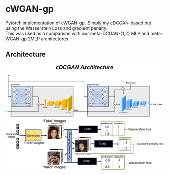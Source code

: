 # cWGAN-gp
Pytorch implementation of cWGAN-gp. Simply my <a href="https://github.com/NicelyCla/cDCGAN">cDCGAN</a>-based but using the Wasserstein Loss and gradient penalty.<br />
This was used as a comparison with our meta-DCGAN-{1,2} MLP and meta-WGAN-gp 2MLP architectures<br />
## Architecture
![](cDCGAN.png)
![](WGAN-gp.png)
